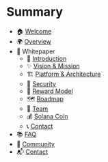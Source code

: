 # Summary

* 🏠 [Welcome](welcome.md)
* 🌍 [Overview](overview/overview.md)
* 📜 Whitepaper
  * 📘 [Introduction](whitepaper/introduction.md)
  * ✨ [Vision & Mission](whitepaper/vision-and-mission.md)
  * 🏗️ [Platform & Architecture](whitepaper/platform-architecture.md)
  * 🔐 [Security](whitepaper/security.md)
  * 🎁 [Reward Model](whitepaper/reward-model.md)
  * 🗺️ [Roadmap](whitepaper/roadmap.md)
  * 👥 [Team](whitepaper/team.md)
  * 💰 [Solana Coin](whitepaper/solana-coin.md)
  * 📞 [Contact](whitepaper/contact.md)
* 📚 [FAQ](faq/faq.md)
* 👥 [Community](community/community.md)
* 📬 [Contact](contact/contact.md)